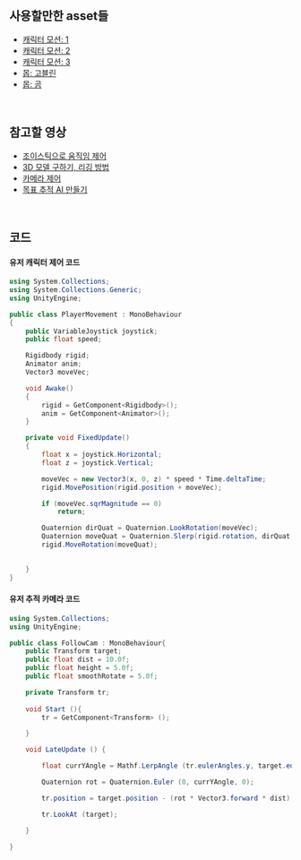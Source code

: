 ## 사용할만한 asset들
- [캐릭터 모션: 1](https://assetstore.unity.com/packages/3d/animations/free-32-rpg-animations-215058)
- [캐릭터 모션: 2](https://assetstore.unity.com/packages/3d/animations/rpg-character-mecanim-animation-pack-free-65284)
- [캐릭터 모션: 3](https://assetstore.unity.com/packages/3d/animations/warrior-pack-bundle-2-free-42454)
- [몹: 고블린](https://assetstore.unity.com/packages/3d/characters/humanoids/fantasy/mini-legion-grunt-pbr-hp-polyart-98187)
- [몹: 곰](https://assetstore.unity.com/packages/3d/characters/animals/free-stylized-bear-forest-animal-228910)

<br>

## 참고할 영상
- [조이스틱으로 움직임 제어](https://www.youtube.com/watch?v=GGqwMGZiwCg)
- [3D 모델 구하기, 리깅 방법](https://www.youtube.com/watch?v=oFBGs4_jJ0Y&t=620s)
- [카메라 제어](https://www.youtube.com/watch?v=4611qmBWTC0)
- [목표 추적 AI 만들기](https://www.youtube.com/watch?v=FBY_cmtCNHw)

<br>

## 코드
#### 유저 캐릭터 제어 코드
```C#
using System.Collections;
using System.Collections.Generic;
using UnityEngine;

public class PlayerMovement : MonoBehaviour
{
    public VariableJoystick joystick;
    public float speed;

    Rigidbody rigid;
    Animator anim;
    Vector3 moveVec;

    void Awake()
    {
        rigid = GetComponent<Rigidbody>();
        anim = GetComponent<Animator>();
    }

    private void FixedUpdate()
    {
        float x = joystick.Horizontal;
        float z = joystick.Vertical;

        moveVec = new Vector3(x, 0, z) * speed * Time.deltaTime;
        rigid.MovePosition(rigid.position + moveVec);

        if (moveVec.sqrMagnitude == 0)
            return;

        Quaternion dirQuat = Quaternion.LookRotation(moveVec);
        Quaternion moveQuat = Quaternion.Slerp(rigid.rotation, dirQuat, 0.3f);
        rigid.MoveRotation(moveQuat);
                

    }
}

```

#### 유저 추적 카메라 코드
```C#
using System.Collections;
using UnityEngine;

public class FollowCam : MonoBehaviour{
    public Transform target;
    public float dist = 10.0f;
    public float height = 5.0f;
    public float smoothRotate = 5.0f;

    private Transform tr;
        
    void Start (){
        tr = GetComponent<Transform> ();

    }

    void LateUpdate () {

        float currYAngle = Mathf.LerpAngle (tr.eulerAngles.y, target.eulerAngles.y,smoothRotate *Time.deltaTime);

        Quaternion rot = Quaternion.Euler (0, currYAngle, 0);

        tr.position = target.position - (rot * Vector3.forward * dist) + (Vector3.up*height);

        tr.LookAt (target);

    }
    
}
```
